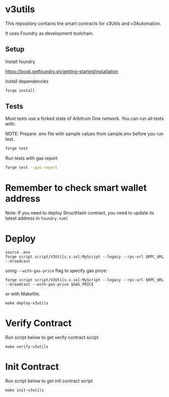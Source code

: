 # v3utils

This repository contains the smart contracts for v3Utils and v3Automation.

It uses Foundry as development toolchain.


## Setup

Install foundry 

https://book.getfoundry.sh/getting-started/installation

Install dependencies

```sh
forge install
```


## Tests

Most tests use a forked state of Arbitrum One network. You can run all tests with: 

NOTE: 
Prepare .env file with sample values from sample.env before you run test.

```sh
forge test
```

Run tests with gas report
```sh
forge test --gas-report
```

# Remember to check smart wallet address
Note: If you need to deploy StructHash contract, you need to update its latest address in `foundry.toml`
# Deploy
```
source .env
forge script script/V3Utils.s.sol:MyScript --legacy --rpc-url $RPC_URL --broadcast
```
using `--with-gas-price` flag to specify gas price:
```
forge script script/V3Utils.s.sol:MyScript --legacy --rpc-url $RPC_URL --broadcast --with-gas-price $GAS_PRICE
```
or with Makefile:
```
make deploy-v3utils
```
# Verify Contract

Run script below to get verify contract script
```
make verify-v3utils
```

# Init Contract

Run script below to get init contract script
```
make init-v3utils
```